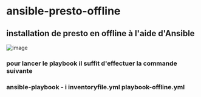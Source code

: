 # ansible-presto-offline
## installation de presto en offline à l'aide d'Ansible
![image](https://user-images.githubusercontent.com/52655807/170893445-a1e4d819-fab6-4287-a466-f4bf8df7b112.png)

### pour lancer le playbook il suffit d'effectuer la commande suivante 
### ansible-playbook - i inventoryfile.yml playbook-offline.yml
